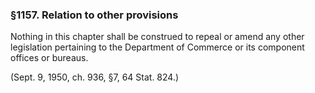 ### §1157. Relation to other provisions ###

Nothing in this chapter shall be construed to repeal or amend any other legislation pertaining to the Department of Commerce or its component offices or bureaus.

(Sept. 9, 1950, ch. 936, §7, 64 Stat. 824.)